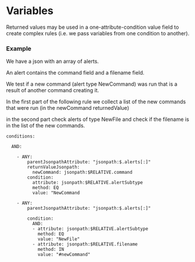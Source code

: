# Variables

Returned values may be used in a one-attribute-condition value field to create complex rules (i.e. we pass variables from one condition to another).


### Example

We have a json with an array of alerts.

An alert contains the command field and a filename field.

We test if a new command (alert type NewCommand) was run that is a result of another command creating it.

In the first part of the following rule we collect a list of the new commands that were run (in the newCommand returnedValue)

in the second part check alerts of type NewFile and check if the filename is in the list of the new commands.



    conditions:

      AND:

        - ANY:
            parentJsonpathAttribute: "jsonpath:$.alerts[:]"
            returnValueJsonpath:
              newCommand: jsonpath:$RELATIVE.command
            condition:
              attribute: jsonpath:$RELATIVE.alertSubtype
              method: EQ
              value: "NewCommand

        - ANY:
            parentJsonpathAttribute: "jsonpath:$.alerts[:]"

            condition:
              AND:
              - attribute: jsonpath:$RELATIVE.alertSubtype
                method: EQ
                value: "NewFile"
              - attribute: jsonpath:$RELATIVE.filename
                method: IN
                value: "#newCommand"

